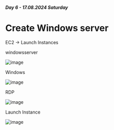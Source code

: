 _**Day 6 - 17.08.2024 Saturday**_

# Create Windows server

EC2 -> Launch Instances

windowsserver

![image](https://github.com/user-attachments/assets/4e89b5ca-8b0b-45a7-aef3-4231c4cf71fd)

Windows

![image](https://github.com/user-attachments/assets/a0998161-6e3e-4008-885e-9760c7a8ed89)

RDP

![image](https://github.com/user-attachments/assets/d9293340-f652-4f81-9cb2-725c31571d19)

Launch Instance

![image](https://github.com/user-attachments/assets/1214caf5-b911-4ab0-bc6b-249066ee7d2d)

